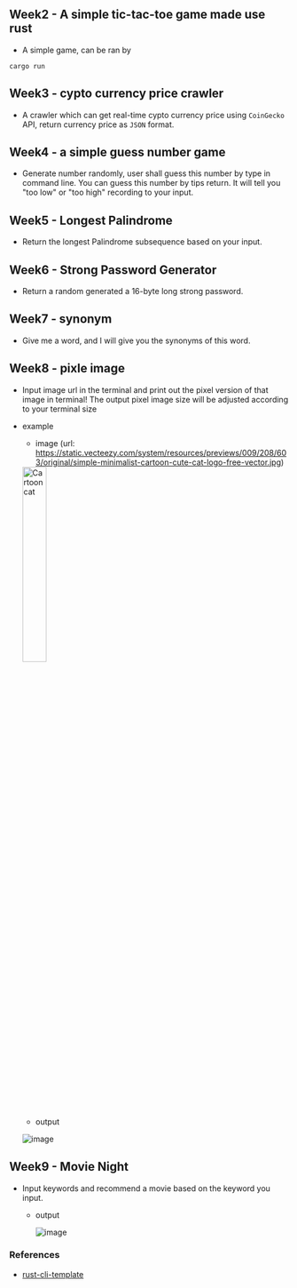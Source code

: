 ## Week2 - A simple tic-tac-toe game made use rust
- A simple game, can be ran by
```
cargo run
```

## Week3 - cypto currency price crawler
- A crawler which can get real-time cypto currency price using ```CoinGecko``` API, return currency price as ```JSON``` format.

## Week4 - a simple guess number game
- Generate number randomly, user shall guess this number by type in command line. You can guess this number by tips return. It will tell you "too low" or "too high" recording to your input.

## Week5 - Longest Palindrome
- Return the longest Palindrome subsequence based on your input.

## Week6 - Strong Password Generator
- Return a random generated a 16-byte long strong password.

## Week7 - synonym
- Give me a word, and I will give you the synonyms of this word.

## Week8 - pixle image

- Input image url in the terminal and print out the pixel version of that image in terminal! The output pixel image size will be adjusted according to your terminal size
- example
  - image (url: https://static.vecteezy.com/system/resources/previews/009/208/603/original/simple-minimalist-cartoon-cute-cat-logo-free-vector.jpg)
  
  <img src="https://static.vecteezy.com/system/resources/previews/009/208/603/original/simple-minimalist-cartoon-cute-cat-logo-free-vector.jpg" alt="Cartoon cat" width="30%" height="30%">
  
  - output
  
  ![image](https://user-images.githubusercontent.com/33047941/233443381-3b15b7e1-0311-4553-948f-9ea07c80950a.png)


## Week9 - Movie Night
- Input keywords and recommend a movie based on the keyword you input.

  - output
    
    ![image](https://user-images.githubusercontent.com/33047941/233456240-b915ae0f-3eaf-4e7d-94c3-d9cf7da45591.png)


### References

* [rust-cli-template](https://github.com/kbknapp/rust-cli-template)
